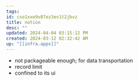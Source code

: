 ```yaml
---
tags: 
id: cso1xxe9v87ez3ev1t2jbvz
title: notion
desc: ""
updated: 2024-04-04 03:15:12 PM
created: 2024-03-12 02:32:42 AM
up: "[[infra.apps]]"
---
```

- not packageable enough; for data transportation 
- record limit 
- confined to its ui 